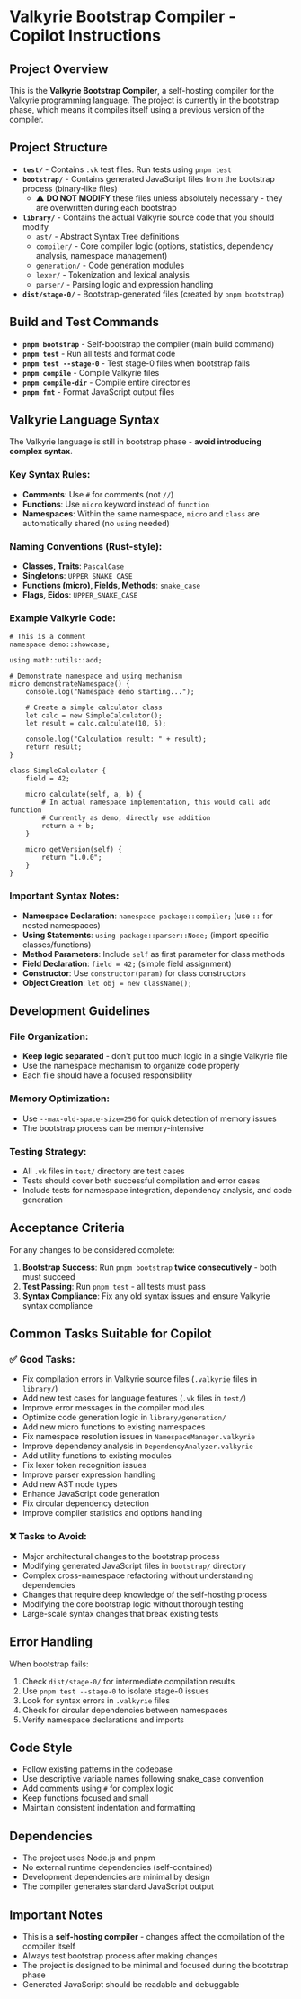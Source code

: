 # Valkyrie Bootstrap Compiler - Copilot Instructions

## Project Overview

This is the **Valkyrie Bootstrap Compiler**, a self-hosting compiler for the Valkyrie programming language. The project is currently in the bootstrap phase, which means it compiles itself using a previous version of the compiler.

## Project Structure

- **`test/`** - Contains `.vk` test files. Run tests using `pnpm test`
- **`bootstrap/`** - Contains generated JavaScript files from the bootstrap process (binary-like files)
  - ⚠️ **DO NOT MODIFY** these files unless absolutely necessary - they are overwritten during each bootstrap
- **`library/`** - Contains the actual Valkyrie source code that you should modify
  - `ast/` - Abstract Syntax Tree definitions
  - `compiler/` - Core compiler logic (options, statistics, dependency analysis, namespace management)
  - `generation/` - Code generation modules
  - `lexer/` - Tokenization and lexical analysis
  - `parser/` - Parsing logic and expression handling
- **`dist/stage-0/`** - Bootstrap-generated files (created by `pnpm bootstrap`)

## Build and Test Commands

- **`pnpm bootstrap`** - Self-bootstrap the compiler (main build command)
- **`pnpm test`** - Run all tests and format code
- **`pnpm test --stage-0`** - Test stage-0 files when bootstrap fails
- **`pnpm compile`** - Compile Valkyrie files
- **`pnpm compile-dir`** - Compile entire directories
- **`pnpm fmt`** - Format JavaScript output files

## Valkyrie Language Syntax

The Valkyrie language is still in bootstrap phase - **avoid introducing complex syntax**.

### Key Syntax Rules:
- **Comments**: Use `#` for comments (not `//`)
- **Functions**: Use `micro` keyword instead of `function`
- **Namespaces**: Within the same namespace, `micro` and `class` are automatically shared (no `using` needed)

### Naming Conventions (Rust-style):
- **Classes, Traits**: `PascalCase`
- **Singletons**: `UPPER_SNAKE_CASE`
- **Functions (micro), Fields, Methods**: `snake_case`
- **Flags, Eidos**: `UPPER_SNAKE_CASE`

### Example Valkyrie Code:
```valkyrie
# This is a comment
namespace demo::showcase;

using math::utils::add;

# Demonstrate namespace and using mechanism
micro demonstrateNamespace() {
    console.log("Namespace demo starting...");
    
    # Create a simple calculator class
    let calc = new SimpleCalculator();
    let result = calc.calculate(10, 5);
    
    console.log("Calculation result: " + result);
    return result;
}

class SimpleCalculator {
    field = 42;
    
    micro calculate(self, a, b) {
        # In actual namespace implementation, this would call add function
        # Currently as demo, directly use addition
        return a + b;
    }
    
    micro getVersion(self) {
        return "1.0.0";
    }
}
```

### Important Syntax Notes:
- **Namespace Declaration**: `namespace package::compiler;` (use `::` for nested namespaces)
- **Using Statements**: `using package::parser::Node;` (import specific classes/functions)
- **Method Parameters**: Include `self` as first parameter for class methods
- **Field Declaration**: `field = 42;` (simple field assignment)
- **Constructor**: Use `constructor(param)` for class constructors
- **Object Creation**: `let obj = new ClassName();`

## Development Guidelines

### File Organization:
- **Keep logic separated** - don't put too much logic in a single Valkyrie file
- Use the namespace mechanism to organize code properly
- Each file should have a focused responsibility

### Memory Optimization:
- Use `--max-old-space-size=256` for quick detection of memory issues
- The bootstrap process can be memory-intensive

### Testing Strategy:
- All `.vk` files in `test/` directory are test cases
- Tests should cover both successful compilation and error cases
- Include tests for namespace integration, dependency analysis, and code generation

## Acceptance Criteria

For any changes to be considered complete:

1. **Bootstrap Success**: Run `pnpm bootstrap` **twice consecutively** - both must succeed
2. **Test Passing**: Run `pnpm test` - all tests must pass
3. **Syntax Compliance**: Fix any old syntax issues and ensure Valkyrie syntax compliance

## Common Tasks Suitable for Copilot

### ✅ Good Tasks:
- Fix compilation errors in Valkyrie source files (`.valkyrie` files in `library/`)
- Add new test cases for language features (`.vk` files in `test/`)
- Improve error messages in the compiler modules
- Optimize code generation logic in `library/generation/`
- Add new micro functions to existing namespaces
- Fix namespace resolution issues in `NamespaceManager.valkyrie`
- Improve dependency analysis in `DependencyAnalyzer.valkyrie`
- Add utility functions to existing modules
- Fix lexer token recognition issues
- Improve parser expression handling
- Add new AST node types
- Enhance JavaScript code generation
- Fix circular dependency detection
- Improve compiler statistics and options handling

### ❌ Tasks to Avoid:
- Major architectural changes to the bootstrap process
- Modifying generated JavaScript files in `bootstrap/` directory
- Complex cross-namespace refactoring without understanding dependencies
- Changes that require deep knowledge of the self-hosting process
- Modifying the core bootstrap logic without thorough testing
- Large-scale syntax changes that break existing tests

## Error Handling

When bootstrap fails:
1. Check `dist/stage-0/` for intermediate compilation results
2. Use `pnpm test --stage-0` to isolate stage-0 issues
3. Look for syntax errors in `.valkyrie` files
4. Check for circular dependencies between namespaces
5. Verify namespace declarations and imports

## Code Style

- Follow existing patterns in the codebase
- Use descriptive variable names following snake_case convention
- Add comments using `#` for complex logic
- Keep functions focused and small
- Maintain consistent indentation and formatting

## Dependencies

- The project uses Node.js and pnpm
- No external runtime dependencies (self-contained)
- Development dependencies are minimal by design
- The compiler generates standard JavaScript output

## Important Notes

- This is a **self-hosting compiler** - changes affect the compilation of the compiler itself
- Always test bootstrap process after making changes
- The project is designed to be minimal and focused during the bootstrap phase
- Generated JavaScript should be readable and debuggable